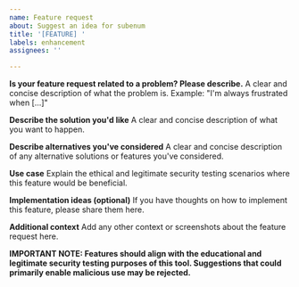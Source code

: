```yaml
---
name: Feature request
about: Suggest an idea for subenum
title: '[FEATURE] '
labels: enhancement
assignees: ''

---
```


**Is your feature request related to a problem? Please describe.**
A clear and concise description of what the problem is. Example: "I'm always frustrated when [...]"

**Describe the solution you'd like**
A clear and concise description of what you want to happen.

**Describe alternatives you've considered**
A clear and concise description of any alternative solutions or features you've considered.

**Use case**
Explain the ethical and legitimate security testing scenarios where this feature would be beneficial.

**Implementation ideas (optional)**
If you have thoughts on how to implement this feature, please share them here.

**Additional context**
Add any other context or screenshots about the feature request here.

**IMPORTANT NOTE: Features should align with the educational and legitimate security testing purposes of this tool. Suggestions that could primarily enable malicious use may be rejected.** 